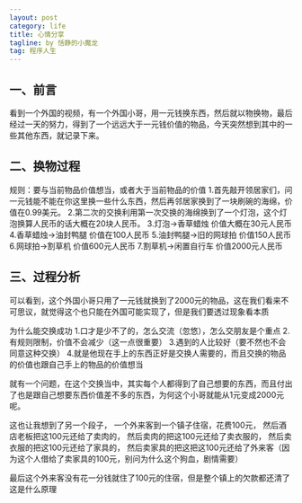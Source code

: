 ```yaml
---
layout: post
category: life
title: 心情分享
tagline: by 恬静的小魔龙
tag: 程序人生
---
```


## 一、前言
看到一个外国的视频，有一个外国小哥，用一元钱换东西，然后就以物换物，最后经过一天的努力，得到了一个远远大于一元钱价值的物品，今天突然想到其中的一些其他东西，就记录下来。

## 二、换物过程
规则：要与当前物品价值想当，或者大于当前物品的价值
1.首先敲开领居家们，问一元钱能不能在你这里换一些什么东西，然后再邻居家换到了一块刷碗的海绵，价值在0.99美元。
2.第二次的交换利用第一次交换的海绵换到了一个灯泡，这个灯泡换算人民币的话大概在20块人民币。
3.灯泡->香草蜡烛  价值大概在30元人民币
4.香草蜡烛->油封鸭腿 价值在100人民币
5.油封鸭腿->旧的网球拍 价值150人民币
6.网球拍->割草机 价值600元人民币
7.割草机->闲置自行车 价值2000元人民币

## 三、过程分析
可以看到，这个外国小哥只用了一元钱就换到了2000元的物品，这在我们看来不可思议，就觉得这个也只能在外国可能实现了，但是我们要透过现象看本质

为什么能交换成功
1.口才是少不了的，怎么交流（忽悠），怎么交朋友是个重点
2.有规则限制，价值不会减少（这一点很重要）
3.遇到的人比较好（要不然也不会同意这种交换）
4.就是他现在手上的东西正好是交换人需要的，而且交换的物品的价值也跟自己手上的物品的价值想当


就有一个问题，在这个交换当中，其实每个人都得到了自己想要的东西，而且付出了也是跟自己想要东西价值差不多的东西，为何这个小哥就能从1元变成2000元呢。


这也让我想到了另一个段子，
一个外来客到一个镇子住宿，花费100元，
然后酒店老板把这100元还给了卖肉的，
然后卖肉的把这100元还给了卖衣服的，
然后卖衣服的把这100元还给了家具的，
然后卖家具的把这把这100元还给了外来客（因为这个人借给了卖家具的100元，别问为什么这个狗血，剧情需要）

最后这个外来客没有花一分钱就住了100元的住宿，但是整个镇上的欠款都还清了
这是什么原理

